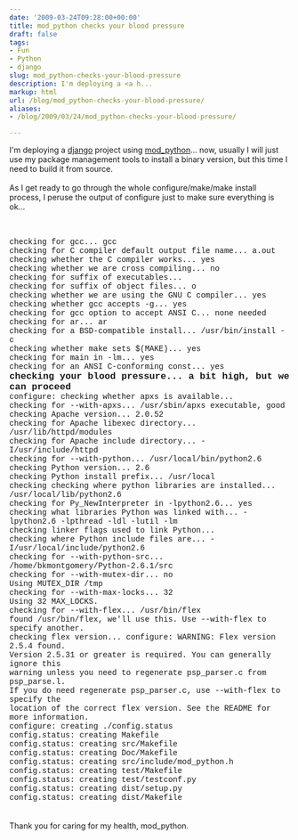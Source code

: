 ```yaml
---
date: '2009-03-24T09:28:00+00:00'
title: mod_python checks your blood pressure
draft: false
tags:
- Fun
- Python
- django
slug: mod_python-checks-your-blood-pressure
description: I'm deploying a <a h...
markup: html
url: /blog/mod_python-checks-your-blood-pressure/
aliases:
- /blog/2009/03/24/mod_python-checks-your-blood-pressure/

---
```


I'm deploying a <a href="http://www.djangoproject.com/">django</a> project using <a href="http://www.modpython.org/">mod_python</a>... now, usually I will just use my package management tools to install a binary version, but this time I need to build it from source.<br /><br />As I get ready to go through the whole configure/make/make install process, I peruse the output of configure just to make sure everything is ok...<br /><br /><div style="font-family: 'Courier-New', courier;"><br />checking for gcc... gcc<br />checking for C compiler default output file name... a.out<br />checking whether the C compiler works... yes<br />checking whether we are cross compiling... no<br />checking for suffix of executables... <br />checking for suffix of object files... o<br />checking whether we are using the GNU C compiler... yes<br />checking whether gcc accepts -g... yes<br />checking for gcc option to accept ANSI C... none needed<br />checking for ar... ar<br />checking for a BSD-compatible install... /usr/bin/install -c<br />checking whether make sets $(MAKE)... yes<br />checking for main in -lm... yes<br />checking for an ANSI C-conforming const... yes<br /><big><b>checking your blood pressure... a bit high, but we can proceed</b></big><br />configure: checking whether apxs is available...<br />checking for --with-apxs... /usr/sbin/apxs executable, good<br />checking Apache version... 2.0.52<br />checking for Apache libexec directory... /usr/lib/httpd/modules<br />checking for Apache include directory... -I/usr/include/httpd<br />checking for --with-python... /usr/local/bin/python2.6<br />checking Python version... 2.6<br />checking Python install prefix... /usr/local<br />checking checking where python libraries are installed... /usr/local/lib/python2.6<br />checking for Py_NewInterpreter in -lpython2.6... yes<br />checking what libraries Python was linked with... -lpython2.6 -lpthread -ldl -lutil -lm<br />checking linker flags used to link Python... <br />checking where Python include files are... -I/usr/local/include/python2.6<br />checking for --with-python-src... /home/bkmontgomery/Python-2.6.1/src<br />checking for --with-mutex-dir... no<br />Using MUTEX_DIR /tmp<br />checking for --with-max-locks... 32<br />Using 32 MAX_LOCKS.<br />checking for --with-flex... /usr/bin/flex<br />found /usr/bin/flex, we'll use this. Use --with-flex to specify another.<br />checking flex version... configure: WARNING: Flex version 2.5.4 found.<br />    Version 2.5.31 or greater is required.  You can generally ignore this<br />    warning unless you need to regenerate psp_parser.c from psp_parse.l.<br />    If you do need regenerate psp_parser.c, use --with-flex to specify the<br />    location of the correct flex version. See the README for more information.<br />configure: creating ./config.status<br />config.status: creating Makefile<br />config.status: creating src/Makefile<br />config.status: creating Doc/Makefile<br />config.status: creating src/include/mod_python.h<br />config.status: creating test/Makefile<br />config.status: creating test/testconf.py<br />config.status: creating dist/setup.py<br />config.status: creating dist/Makefile<br /></div><br /><br />Thank you for caring for my health, mod_python.<div class="blogger-post-footer"><img width='1' height='1' src='https://blogger.googleusercontent.com/tracker/4123748873183487963-3395389466546588268?l=bradmontgomery.blogspot.com' alt='' /></div>